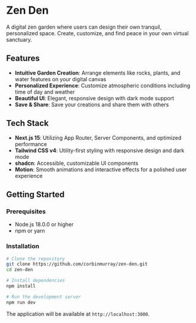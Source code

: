 # Zen Den

A digital zen garden where users can design their own tranquil, personalized space. Create, customize, and find peace in your own virtual sanctuary.

## Features

- **Intuitive Garden Creation**: Arrange elements like rocks, plants, and water features on your digital canvas
- **Personalized Experience**: Customize atmospheric conditions including time of day and weather
- **Beautiful UI**: Elegant, responsive design with dark mode support
- **Save & Share**: Save your creations and share them with others

## Tech Stack

- **Next.js 15**: Utilizing App Router, Server Components, and optimized performance
- **Tailwind CSS v4**: Utility-first styling with responsive design and dark mode
- **shadcn**: Accessible, customizable UI components
- **Motion**: Smooth animations and interactive effects for a polished user experience

## Getting Started

### Prerequisites

- Node.js 18.0.0 or higher
- npm or yarn

### Installation

```bash
# Clone the repository
git clone https://github.com/corbinmurray/zen-den.git
cd zen-den

# Install dependencies
npm install

# Run the development server
npm run dev
```

The application will be available at `http://localhost:3000`.
